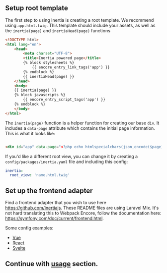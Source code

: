 ## Setup root template

The first step to using Inertia is creating a root template. We recommend using `app.html.twig`. This template should
include your assets, as well as the `inertia(page)` and `inertiaHead(page)` functions

```html
<!DOCTYPE html>
<html lang="en">
    <head>
        <meta charset="UTF-8">
        <title>Inertia powered page</title>
        {% block stylesheets %}
            {{ encore_entry_link_tags('app') }}
        {% endblock %}
        {{ inertiaHead(page) }}
    </head>
    <body>
    {{ inertia(page) }}
    {% block javascripts %}
        {{ encore_entry_script_tags('app') }}
    {% endblock %}
    </body>
</html>
```

The `inertia(page)` function is a helper function for creating our base `div`. It includes a `data-page` attribute which
contains the initial page information. This is what it looks like:

```html

<div id="app" data-page="<?php echo htmlspecialchars(json_encode($page)); ?>"></div>
```

If you'd like a different root view, you can change it by creating a `config/packages/inertia.yaml` file
and including this config:

```yaml
inertia:
  root_view: 'name.html.twig'
```

## Set up the frontend adapter

Find a frontend adapter that you wish to use here https://github.com/inertiajs. These README files are using Laravel
Mix.
It's not hard translating this to Webpack Encore, follow the documentation
here: https://symfony.com/doc/current/frontend.html.

Some config examples:

- [Vue](./encore_config_examples/vue.md)
- [React](./encore_config_examples/react.md)
- [Svelte](./encore_config_examples/svelte.md)

## Continue with [usage](usage.md) section.

